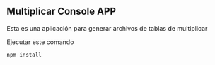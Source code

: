 ## Multiplicar Console APP

Esta es una aplicación para generar archivos de tablas de multiplicar

Ejecutar este comando

```
npm install
```

